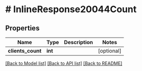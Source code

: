 # # InlineResponse20044Count

## Properties

Name | Type | Description | Notes
------------ | ------------- | ------------- | -------------
**clients_count** | **int** |  | [optional]

[[Back to Model list]](../../README.md#models) [[Back to API list]](../../README.md#endpoints) [[Back to README]](../../README.md)
